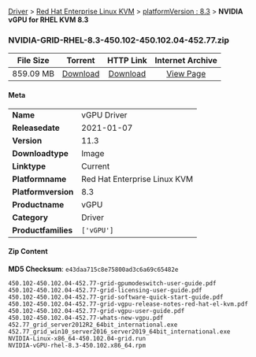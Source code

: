 
[Driver](/README.md)  >  [Red Hat Enterprise Linux KVM](/index/Driver/Red_Hat_Enterprise_Linux_KVM.md)  >  [platformVersion : 8.3](/index/Driver/Red_Hat_Enterprise_Linux_KVM/8.3.md)  >  **NVIDIA vGPU for RHEL KVM 8.3**


### NVIDIA-GRID-RHEL-8.3-450.102-450.102.04-452.77.zip

| **File Size** | **Torrent**  | **HTTP Link** | **Internet Archive** |
|:-------------:|:------------:|:-------------:|:--------------------:|
| 859.09 MB |  [Download](https://archive.org/download/nvgpu_NVIDIA-GRID-RHEL-8.3-450.102-450.102.04-452.77.zip/nvgpu_NVIDIA-GRID-RHEL-8.3-450.102-450.102.04-452.77.zip_archive.torrent)       | [Download](https://archive.org/compress/nvgpu_NVIDIA-GRID-RHEL-8.3-450.102-450.102.04-452.77.zip) | [View Page](https://archive.org/details/nvgpu_NVIDIA-GRID-RHEL-8.3-450.102-450.102.04-452.77.zip)       |

#### Meta

<table>
<tr><td><strong>Name</strong></td><td>vGPU Driver</td></tr>
<tr><td><strong>Releasedate</strong></td><td>2021-01-07</td></tr>
<tr><td><strong>Version</strong></td><td>11.3</td></tr>
<tr><td><strong>Downloadtype</strong></td><td>Image</td></tr>
<tr><td><strong>Linktype</strong></td><td>Current</td></tr>
<tr><td><strong>Platformname</strong></td><td>Red Hat Enterprise Linux KVM</td></tr>
<tr><td><strong>Platformversion</strong></td><td>8.3</td></tr>
<tr><td><strong>Productname</strong></td><td>vGPU</td></tr>
<tr><td><strong>Category</strong></td><td>Driver</td></tr>
<tr><td><strong>Productfamilies</strong></td><td><code>['vGPU']</code></td></tr>
</table>

#### Zip Content

**MD5 Checksum**: `e43daa715c8e75800ad3c6a69c65482e`

```text
450.102-450.102.04-452.77-grid-gpumodeswitch-user-guide.pdf
450.102-450.102.04-452.77-grid-licensing-user-guide.pdf
450.102-450.102.04-452.77-grid-software-quick-start-guide.pdf
450.102-450.102.04-452.77-grid-vgpu-release-notes-red-hat-el-kvm.pdf
450.102-450.102.04-452.77-grid-vgpu-user-guide.pdf
450.102-450.102.04-452.77-whats-new-vgpu.pdf
452.77_grid_server2012R2_64bit_international.exe
452.77_grid_win10_server2016_server2019_64bit_international.exe
NVIDIA-Linux-x86_64-450.102.04-grid.run
NVIDIA-vGPU-rhel-8.3-450.102.x86_64.rpm
```